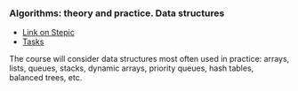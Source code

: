 ### Algorithms: theory and practice. Data structures

* [Link on Stepic](https://stepik.org/course/1547/syllabus)
* [Tasks](https://stepik.org/media/attachments/lesson/41233/statements.pdf)

The course will consider data structures most often used in practice: arrays, lists, queues, stacks, dynamic arrays, 
priority queues, hash tables, balanced trees, etc.
